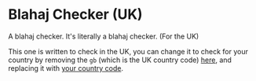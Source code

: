 # Blahaj Checker (UK)
A blahaj checker. It's literally a blahaj checker. (For the UK)

This one is written to check in the UK, you can change it to check for your country by removing the `gb` (which is the UK country code) [here](https://github.com/IKEAStock/blahaj-checker/blob/main/pages/api/stores.js#L4), and replacing it with [your country code](https://ikeastock.xyz).
